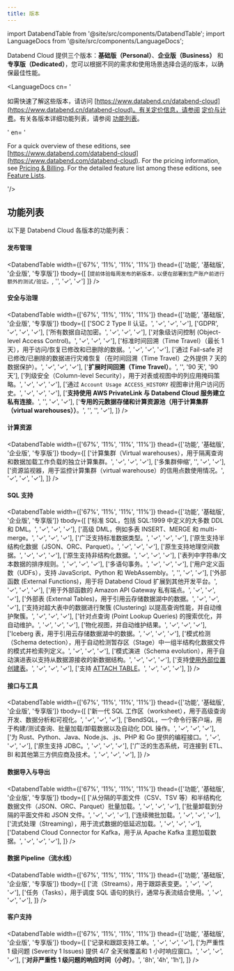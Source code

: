 ```yaml
---
title: 版本
---
```


import DatabendTable from '@site/src/components/DatabendTable';
import LanguageDocs from '@site/src/components/LanguageDocs';

Databend Cloud 提供三个版本：**基础版（Personal）**、**企业版（Business）** 和 **专享版（Dedicated）**，您可以根据不同的需求和使用场景选择合适的版本，以确保最佳性能。

<LanguageDocs
cn=
'

如需快速了解这些版本，请访问 [https://www.databend.cn/databend-cloud](https://www.databend.cn/databend-cloud)。有关定价信息，请参阅 [定价与计费](/guides/products/dc/pricing)。有关各版本详细功能列表，请参阅 [功能列表](#feature-lists)。

'
en=
'

For a quick overview of these editions, see [https://www.databend.com/databend-cloud](https://www.databend.com/databend-cloud). For the pricing information, see [Pricing & Billing](/guides/products/dc/pricing). For the detailed feature list among these editions, see [Feature Lists](#feature-lists).

'/>

## 功能列表

以下是 Databend Cloud 各版本的功能列表：

#### 发布管理

<DatabendTable
width={['67%', '11%', '11%', '11%']}
thead={['功能', '基础版', '企业版', '专享版']}
tbody={[
[`提前体验每周发布的新版本，以便在部署到生产账户前进行额外的测试/验证。`, '', '✓', '✓']
]} />

#### 安全与治理

<DatabendTable
width={['67%', '11%', '11%', '11%']}
thead={['功能', '基础版', '企业版', '专享版']}
tbody={[
['SOC 2 Type II 认证。', '✓', '✓', '✓'],
['GDPR', '✓', '✓', '✓'],
['所有数据自动加密。', '✓', '✓', '✓'],
['对象级访问控制 (Object-level Access Control)。', '✓', '✓', '✓'],
['标准时间回溯（Time Travel）（最长 1 天），用于访问/恢复已修改和已删除的数据。', '✓', '✓', '✓'],
['通过 Fail-safe 对已修改/已删除的数据进行灾难恢复（在时间回溯（Time Travel）之外提供 7 天的数据保护）。', '✓', '✓', '✓'],
['<b>扩展时间回溯（Time Travel）</b>。', '', '90 天', '90 天'],
['列级安全（Column-level Security），用于对表或视图中的列应用掩码策略。', '✓', '✓', '✓'],
['通过 `Account Usage ACCESS_HISTORY` 视图审计用户访问历史。', '✓', '✓', '✓'],
['<b>支持使用 AWS PrivateLink 与 Databend Cloud 服务建立私有连接</b>。', '', '✓', '✓'],
['<b>专用的元数据存储和计算资源池（用于计算集群（virtual warehouses））</b>。', '', '', '✓'],
]}
/>

#### 计算资源

<DatabendTable
width={['67%', '11%', '11%', '11%']}
thead={['功能', '基础版', '企业版', '专享版']}
tbody={[
['计算集群（Virtual warehouses），用于隔离查询和数据加载工作负载的独立计算集群。', '✓', '✓', '✓'],
['多集群伸缩', '', '✓', '✓'],
['资源监视器，用于监控计算集群（virtual warehouse）的信用点数使用情况。', '✓', '✓', '✓'],
]}
/>

#### SQL 支持

<DatabendTable
width={['67%', '11%', '11%', '11%']}
thead={['功能', '基础版', '企业版', '专享版']}
tbody={[
['标准 SQL，包括 SQL:1999 中定义的大多数 DDL 和 DML。', '✓', '✓', '✓'],
['高级 DML，例如多表 INSERT、MERGE 和 multi-merge。', '✓', '✓', '✓'],
['广泛支持标准数据类型。', '✓', '✓', '✓'],
['原生支持半结构化数据（JSON、ORC、Parquet）。', '✓', '✓', '✓'],
['原生支持地理空间数据。', '✓', '✓', '✓'],
['原生支持非结构化数据。', '✓', '✓', '✓'],
['表列中字符串/文本数据的排序规则。', '✓', '✓', '✓'],
['多语句事务。', '✓', '✓', '✓'],
['用户定义函数（UDFs），支持 JavaScript、Python 和 WebAssembly。', '', '✓', '✓'],
['外部函数 (External Functions)，用于将 Databend Cloud 扩展到其他开发平台。', '✓', '✓', '✓'],
['用于外部函数的 Amazon API Gateway 私有端点。', '✓', '✓', '✓'],
['外部表 (External Tables)，用于引用云存储数据湖中的数据。', '✓', '✓', '✓'],
['支持对超大表中的数据进行聚簇 (Clustering) 以提高查询性能，并自动维护聚簇。', '✓', '✓', '✓'],
['针对点查询 (Point Lookup Queries) 的搜索优化，并自动维护。', '✓', '✓', '✓'],
['物化视图，并自动维护结果。', '✓', '✓', '✓'],
['Iceberg 表，用于引用云存储数据湖中的数据。', '✓', '✓', '✓'],
['模式检测（Schema detection），用于自动检测暂存区（Stage）中一组半结构化数据文件的模式并检索列定义。', '✓', '✓', '✓'],
['模式演进（Schema evolution），用于自动演进表以支持从数据源接收的新数据结构。', '✓', '✓', '✓'],
['支持<a href="/sql/sql-commands/ddl/table/ddl-create-table-external-location" target="_self">使用外部位置创建表</a>。', '✓', '✓', '✓'],
['支持 <a href="/sql/sql-commands/ddl/table/attach-table" target="_self">ATTACH TABLE</a>。', '✓', '✓', '✓'],
]}
/>

#### 接口与工具

<DatabendTable
width={['67%', '11%', '11%', '11%']}
thead={['功能', '基础版', '企业版', '专享版']}
tbody={[
['新一代 SQL 工作区（worksheet），用于高级查询开发、数据分析和可视化。', '✓', '✓', '✓'],
['BendSQL，一个命令行客户端，用于构建/测试查询、批量加载/卸载数据以及自动化 DDL 操作。', '✓', '✓', '✓'],
['为 Rust、Python、Java、Node.js、.js、PHP 和 Go 提供的编程接口。', '✓', '✓', '✓'],
['原生支持 JDBC。', '✓', '✓', '✓'],
['广泛的生态系统，可连接到 ETL、BI 和其他第三方供应商及技术。', '✓', '✓', '✓'],
]}
/>

#### 数据导入与导出

<DatabendTable
width={['67%', '11%', '11%', '11%']}
thead={['功能', '基础版', '企业版', '专享版']}
tbody={[
['从分隔的平面文件（CSV、TSV 等）和半结构化数据文件（JSON、ORC、Parquet）批量加载。', '✓', '✓', '✓'],
['批量卸载到分隔的平面文件和 JSON 文件。', '✓', '✓', '✓'],
['连续微批加载。', '✓', '✓', '✓'],
['流式处理（Streaming），用于流式数据的低延迟加载。', '✓', '✓', '✓'],
['Databend Cloud Connector for Kafka，用于从 Apache Kafka 主题加载数据。', '✓', '✓', '✓'],
]}
/>

#### 数据 Pipeline（流水线）

<DatabendTable
width={['67%', '11%', '11%', '11%']}
thead={['功能', '基础版', '企业版', '专享版']}
tbody={[
['流（Streams），用于跟踪表变更。', '✓', '✓', '✓'],
['任务（Tasks），用于调度 SQL 语句的执行，通常与表流结合使用。', '✓', '✓', '✓'],
]}
/>

#### 客户支持

<DatabendTable
width={['67%', '11%', '11%', '11%']}
thead={['功能', '基础版', '企业版', '专享版']}
tbody={[
['记录和跟踪支持工单。', '✓', '✓', '✓'],
['为严重性 1 级问题 (Severity 1 Issues) 提供 4/7 全天候覆盖和 1 小时响应窗口。', '✓', '✓', '✓'],
['<b>对非严重性 1 级问题的响应时间（小时）</b>。', '8h', '4h', '1h'],
]}
/>